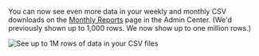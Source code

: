 You can now see even more data in your weekly and monthly CSV downloads on the [Monthly Reports](/manual/monthly-reports.html) page in the Admin Center. (We'd previously shown up to 1,000 rows. We now show up to one million rows.)

![See up to 1M rows of data in your CSV files](https://9fddeb862c037f6d2190-f1564c64756a8cfee25b6b19953b1d23.ssl.cf2.rackcdn.com/feature-2014-02-01-analytics-queries.png "See up to 1M rows of data in your CSV files")
